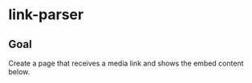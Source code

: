 # link-parser

## Goal

Create a page that receives a media link and shows the embed content below.
